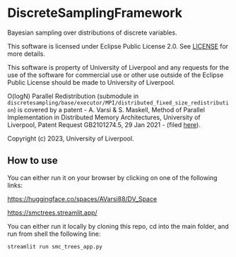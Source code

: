# DiscreteSamplingFramework
Bayesian sampling over distributions of discrete variables.

This software is licensed under Eclipse Public License 2.0. See [LICENSE](LICENSE) for more details.

This software is property of University of Liverpool and any requests for the use of the software for commercial use or other use outside of the Eclipse Public License should be made to University of Liverpool.

O(logN) Parallel Redistribution (submodule in `discretesampling/base/executor/MPI/distributed_fixed_size_redistribution`) is covered by a patent - A. Varsi & S. Maskell, Method of Parallel Implementation in Distributed Memory Architectures, University of Liverpool, Patent Request GB2101274.5, 29 Jan 2021 - (filed [here](https://patents.google.com/patent/AU2022212776A1/)).

Copyright (c) 2023, University of Liverpool.


## How to use 
You can either run it on your browser by clicking on one of the following links: 

https://huggingface.co/spaces/AVarsi88/DV_Space 

https://smctrees.streamlit.app/

You can either run it locally by cloning this repo, cd into the main folder, and run from shell the following line:

```bash
streamlit run smc_trees_app.py
```
